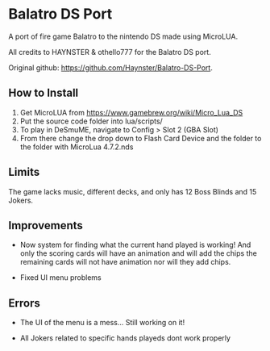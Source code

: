 # Balatro DS Port
A port of fire game Balatro to the nintendo DS made using MicroLUA.

All credits to HAYNSTER & othello777 for the Balatro DS port.

Original github: https://github.com/Haynster/Balatro-DS-Port.

## How to Install
1. Get MicroLUA from https://www.gamebrew.org/wiki/Micro_Lua_DS
2. Put the source code folder into lua/scripts/
3. To play in DeSmuME, navigate to Config > Slot 2 (GBA Slot)
4. From there change the drop down to Flash Card Device and the folder to the folder with MicroLua 4.7.2.nds

## Limits
The game lacks music, different decks, and only has 12 Boss Blinds and 15 Jokers. 

##  Improvements

- Now system for finding what the current hand played is working! And only the scoring cards will have an animation and will add the chips the remaining cards will not have animation nor will they add chips.

- Fixed UI menu problems

## Errors
- The UI of the menu is a mess... Still working on it!

- All Jokers related to specific hands playeds dont work properly
